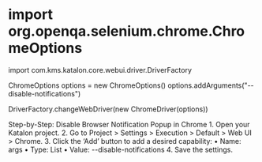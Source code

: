 # import org.openqa.selenium.chrome.ChromeOptions
import com.kms.katalon.core.webui.driver.DriverFactory

ChromeOptions options = new ChromeOptions()
options.addArguments("--disable-notifications")

DriverFactory.changeWebDriver(new ChromeDriver(options))


Step-by-Step: Disable Browser Notification Popup in Chrome
	1.	Open your Katalon project.
	2.	Go to Project > Settings > Execution > Default > Web UI > Chrome.
	3.	Click the ‘Add’ button to add a desired capability:
	•	Name: args
	•	Type: List
	•	Value: --disable-notifications
	4.	Save the settings.
